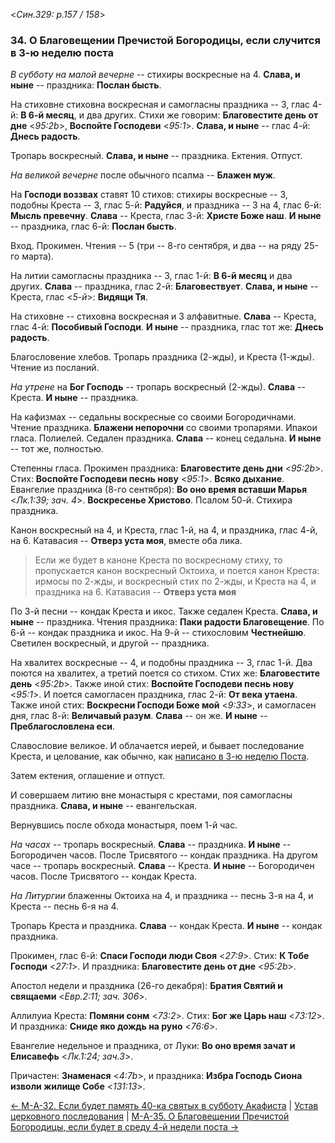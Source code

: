
<*Син.329: p.157 / 158*>

### 34. О Благовещении Пречистой Богородицы, если случится в 3-ю неделю поста

*В субботу на малой вечерне* -- стихиры воскресные на 4. 
**Слава, и ныне** -- праздника: **Послан бысть**.

На стиховне стиховна воскресная и самогласны праздника -- 3, 
глас 4-й: **В 6-й месяц**, и два других. 
Стихи же говорим: **Благовестите день от дне** <*95:2b*>, 
**Воспойте Господеви** <*95:1*>.
**Слава, и ныне** -- глас 4-й: **Днесь радость**. 

Тропарь воскресный. **Слава, и ныне** -- праздника. 
Ектения. Отпуст. 

*На великой вечерне* после обычного псалма -- **Блажен муж**.

На **Господи воззвах** ставят 10 стихов: стихиры воскресные -- 3,
подобны Креста -- 3, глас 5-й: **Радуйся**, и праздника -- 3 на 4, 
глас 6-й: **Мысль превечну**.
**Слава** -- Креста, глас 3-й: **Христе Боже наш**.
**И ныне** -- праздника, глас 6-й: **Послан бысть**.

Вход. Прокимен. Чтения -- 5 (три -- 8-го сентября, и два -- на ряду 25-го марта). 

На литии самогласны праздника -- 3, глас 1-й: **В 6-й месяц** и два других. 
**Слава** -- праздника, глас 2-й: **Благовествует**. 
**Слава, и ныне** -- Креста, глас <*5-й*>: **Видящи Тя**.

На стиховне -- стиховна воскресная и 3 алфавитные.
**Слава** -- Креста, глас 4-й: **Пособивый Господи**.
**И ныне** -- праздника, глас тот же: **Днесь радость**. 

Благословение хлебов. Тропарь праздника (2-жды), и Креста (1-жды).
Чтение из посланий.

*На утрене* на **Бог Господь** -- тропарь воскресный (2-жды).
**Слава** -- Креста. **И ныне** -- праздника.

На кафизмах -- седальны воскресные со своими Богородичнами.
Чтение праздника.
**Блажени непорочни** со своими тропарями. Ипакои гласа. 
Полиелей. Седален праздника. **Слава** -- конец седальна. 
**И ныне** -- тот же, полностью.

Степенны гласа. Прокимен праздника: **Благовестите день дни** <*95:2b*>.
Стих: **Воспойте Господеви песнь нову** <*95:1*>.
**Всяко дыхание**. Евангелие праздника (8-го сентября): **Во оно время вставши Марья** <*Лк.1:39; зач. 4*>.
**Воскресенье Христово**. Псалом 50-й. Стихира праздника.

Канон воскресный на 4, и Креста, глас 1-й, на 4, и праздника, глас 4-й, на 6.
Катавасия -- **Отверз уста моя**, вместе оба лика. 

> Если же будет в каноне Креста по воскресному стиху, то пропускается канон 
> воскресный Октоиха, и поется канон Креста: ирмосы по 2-жды, и воскресный 
> стих по 2-жды, и Креста на 4, и праздника на 6. 
> Катавасия -- **Отверз уста моя**

По 3-й песни -- кондак Креста и икос. Также седален Креста. 
**Слава, и ныне** -- праздника. Чтения праздника: **Паки радости Благовещение**. 
По 6-й -- кондак праздника и икос.
На 9-й -- стихословим **Честнейшю**.
Светилен воскресный, и другой -- праздника.

На хвалитех воскресные -- 4, и подобны праздника -- 3, глас 1-й. Два поются 
на хвалитех, а третий поется со стихом. Стих же: **Благовестите день** <*95:2b*>.
Также иной стих:  **Воспойте Господеви песнь нову** <*95:1*>. 
И поется самогласен праздника, глас 2-й: **От века утаена**. 
Также иной стих: **Воскресни Господи Боже мой** <*9:33*>, и самогласен дня, 
глас 8-й: **Величавый разум**.
**Слава** -- он же.
**И ныне** -- **Преблагословлена еси**.

Славословие великое. И облачается иерей, и бывает последование Креста, 
и целование, как обычно, как [написано в 3-ю неделю Поста](../../../13_moving_cycle/A_12_SAB_sunday3.md).

Затем ектения, оглашение и отпуст.

И совершаем литию вне монастыря с крестами, поя самогласны праздника. 
**Слава, и ныне** -- евангельская. 

Вернувшись после обхода монастыря, поем 1-й час. 

*На часах* -- тропарь воскресный. **Слава** -- праздника. **И ныне** -- Богородичен часов.
После Трисвятого -- кондак праздника. 
На другом часе -- тропарь воскресный. **Слава** -- Креста.  **И ныне** -- Богородичен часов.
После Трисвятого -- кондак Креста.

*На Литургии* блаженны Октоиха на 4, и праздника -- песнь 3-я на 4,
и Креста -- песнь 6-я на 4.

Тропарь Креста и праздника. **Слава** -- кондак Креста.
**И ныне** -- кондак праздника.

Прокимен, глас 6-й: **Спаси Господи люди Своя** <*27:9*>.
Стих: **К Тобе Господи** <*27:1*>.
И праздника: **Благовестите день от дне** <*95:2b*>.

Апостол недели и праздника (26-го декабря): **Братия Святий и свящаеми** <*Евр.2:11; зач. 306*>.

Аллилуиа Креста: **Помяни сонм** <*73:2*>.
Стих: **Бог же Царь наш** <*73:12*>.
И праздника: **Сниде яко дождь на руно** <*76:6*>.

Евангелие недельное и праздника, от Луки: **Во оно время зачат и Елисавефь** <*Лк.1:24; зач.3*>.

Причастен: **Знаменася** <*4:7b*>, 
и праздника: **Избра Господь Сиона изволи жилище Собе** <*131:13*>.

[← М-A-32. Если будет память 40-ка святых в субботу Акафиста](m_a_032.md)
| [Устав церковного последования](README.md)
| [М-A-35. О Благовещении Пречистой Богородицы, если будет в среду 4-й недели поста →](m_a_035.md)
